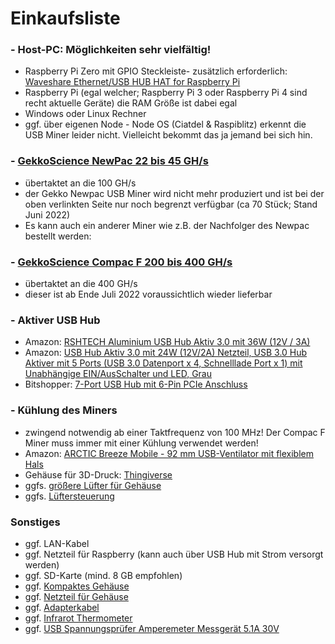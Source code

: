 # Einkaufsliste

### - Host-PC: Möglichkeiten sehr vielfältig!
- Raspberry Pi Zero mit GPIO Steckleiste- zusätzlich erforderlich: [Waveshare Ethernet/USB HUB HAT for Raspberry Pi](https://amzn.eu/d/bvdLxCD)
- Raspberry Pi (egal welcher; Raspberry Pi 3 oder Raspberry Pi 4 sind recht aktuelle Geräte) die RAM Größe ist dabei egal
- Windows oder Linux Rechner
- ggf. über eigenen Node - Node OS (Ciatdel & Raspiblitz) erkennt die USB Miner leider nicht. Vielleicht bekommt das ja jemand bei sich hin.

### - [GekkoScience NewPac 22 bis 45 GH/s](https://www.bitshopper.de/shop/sha-256-miner/usb-miner-bitcoin/newpac/)
- übertaktet an die 100 GH/s
- der Gekko Newpac USB Miner wird nicht mehr produziert und ist bei der oben verlinkten Seite nur noch begrenzt verfügbar (ca 70 Stück; Stand Juni 2022)
- Es kann auch ein anderer Miner wie z.B. der Nachfolger des Newpac bestellt werden:
### - [GekkoScience Compac F 200 bis 400 GH/s](https://www.bitshopper.de/shop/sha-256-miner/usb-miner-bitcoin/compac-f/)
- übertaktet an die 400 GH/s
- dieser ist ab Ende Juli 2022 voraussichtlich wieder lieferbar

### - Aktiver USB Hub
- Amazon: [RSHTECH Aluminium USB Hub Aktiv 3.0 mit 36W (12V / 3A)](https://amzn.eu/d/7eHrU5X)
- Amazon: [USB Hub Aktiv 3.0 mit 24W (12V/2A) Netzteil, USB 3.0 Hub Aktiver mit 5 Ports (USB 3.0 Datenport x 4, Schnelllade Port x 1) mit Unabhängige EIN/AusSchalter und LED, Grau](https://amzn.eu/d/9QPdNLB)
- Bitshopper: [7-Port USB Hub mit 6-Pin PCIe Anschluss](https://www.bitshopper.de/shop/zubehoer/7-port-usb-hub/)

### - Kühlung des Miners 
- zwingend notwendig ab einer Taktfrequenz von 100 MHz! Der Compac F Miner muss immer mit einer Kühlung verwendet werden!
- Amazon: [ARCTIC Breeze Mobile - 92 mm USB-Ventilator mit flexiblem Hals](https://amzn.eu/d/hDWkNy5)
- Gehäuse für 3D-Druck: [Thingiverse](https://www.thingiverse.com/thing:4947599)
- ggfs. [größere Lüfter für Gehäuse](https://www.digitalo.de/products/1120184/BeQuiet-Pure-Wings-2-PWM-PC-Gehaeuse-Luefter-Schwarz-B-x-H-x-T-120-x-120-x-25mm.html)
- ggfs. [Lüftersteuerung](https://www.ejoker.de/lamptron-cp120-v2-pci-blende-lueftersteuerung-schwarz/14-2933639)

### Sonstiges
- ggf. LAN-Kabel
- ggf. Netzteil für Raspberry (kann auch über USB Hub mit Strom versorgt werden)
- ggf. SD-Karte (mind. 8 GB empfohlen)
- ggf. [Kompaktes Gehäuse](https://www.playox.de/sharkoon-qb-one-4765453)
- ggf. [Netzteil für Gehäuse](https://www.voelkner.de/products/1533634/BeQuiet-System-Power-9CM-PC-Netzteil-400W-ATX-80PLUS-Bronze.html)
- ggf. [Adapterkabel](https://www.amazon.de/dp/B07RQZCM3W/?coliid=I35TUA7ET1AAS9&colid=2T41OJ30CGSGL&ref_=lv_ov_lig_dp_it&th=1)
- ggf. [Infrarot Thermometer](https://amzn.eu/d/eGU0y0o)
- ggf. [USB Spannungsprüfer Amperemeter Messgerät 5.1A 30V](https://amzn.eu/d/chAaRMf)
